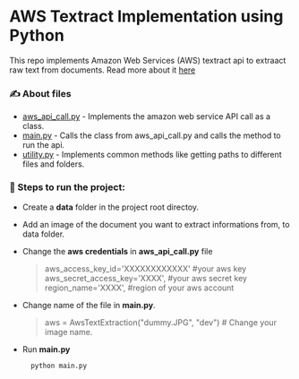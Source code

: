 # AWS Textract Implementation using Python

This repo implements Amazon Web Services (AWS) textract api to extraact raw text from documents. Read more about it [here](https://aws.amazon.com/textract/)

### ✍ About files

- [aws_api_call.py](https://github.com/hardy8059/aws_textract/blob/master/aws_api_call.py) - Implements the amazon web service API call as a class.
- [main.py](https://github.com/hardy8059/aws_textract/blob/master/main.py) - Calls the class from aws_api_call.py and calls the method to run the api.
- [utility.py](https://github.com/hardy8059/aws_textract/blob/master/utility.py) - Implements common methods like getting paths to different files and folders.

### 🔢 Steps to run the project:
- Create a **data** folder in the project root directoy.

- Add an image of the document you want to extract informations from, to data folder.

- Change the **aws credentials** in **aws_api_call.py** file
  > aws_access_key_id='XXXXXXXXXXXX' #your aws key
  > aws_secret_access_key='XXXX', #your aws secret key
  > region_name='XXXX', #region of your aws account

- Change name of the file in **main.py**.
  > aws = AwsTextExtraction("dummy.JPG", "dev") # Change your image name.

- Run **main.py**
  ```shell
    python main.py
  ```

